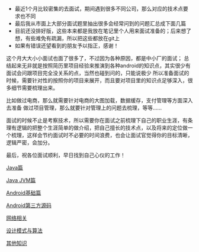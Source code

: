 - 最近1个月比较密集的去面试，期间遇到很多不同公司，那么对应的技术点要求也不同
- 最后我从市面上大部分面试题里抽出很多会经常问到的问题汇总成下面几篇
- 目前还没排好版，这些本来都是我放在笔记里个人用来面试准备的；后来想了想，有些难免有疏漏，所以把这些都放在git上
- 如果有错误还望看到的朋友予以指正，感谢！


这个月大大小小面试也面了很多了，不过因为各种原因，都是中小厂的面试；
总结起来无非就是按照简历里项目经验来推演到各种android的知识点，其实很少有面试会问跟项目完全没关系的点，当然也碰到问的，只能说极少
所以准备面试的时候，需要针对性的按照你的项目来展开，而且要对项目里的知识点足够深入，很多细节需要梳理出来。

比如做过电商，那么就需要针对电商的大图加载，数据缓存，支付管理等方面深入去准备
做过项目管理，那么就要针对管理上的问题去梳理，等等……

面试的时候不止是考察技术，所以需要你在面试之前梳理下自己的职业生涯，有条理有逻辑的把整个生涯简单的做介绍，把自己擅长的技术点，以及将来的定位做一个梳理，这样会节约面试时不必要的时间浪费，也会让面试官觉得你的目标清晰，逻辑严密，会加分。

最后，祝各位面试顺利，早日找到自己心仪的工作！

[Java篇](https://github.com/hloong/Android_Interview_Guide/blob/master/java%E5%9F%BA%E7%A1%80%E7%AF%87.md)

[Java JVM篇](https://github.com/hloong/Android_Interview_Guide/blob/master/java%E9%AB%98%E7%BA%A7%E7%AF%87.md)

[Android基础篇](https://github.com/hloong/Android_Interview_Guide/blob/master/Android%E5%9F%BA%E7%A1%80%E7%AF%87.md)

[Android第三方源码](https://github.com/hloong/Android_Interview_Guide/blob/master/Android%E7%AC%AC%E4%B8%89%E6%96%B9%E6%BA%90%E7%A0%81%E7%AF%87.md)

[网络相关](https://github.com/hloong/Android_Interview_Guide/blob/master/%E7%BD%91%E7%BB%9C%E7%AF%87.md)

[设计模式与算法](https://github.com/hloong/Android_Interview_Guide/blob/master/%E8%AE%BE%E8%AE%A1%E6%A8%A1%E5%BC%8F%E4%B8%8E%E7%AE%97%E6%B3%95.md)

[其他知识](https://github.com/hloong/Android_Interview_Guide/blob/master/%E5%85%B6%E4%BB%96%E7%9F%A5%E8%AF%86.md)
